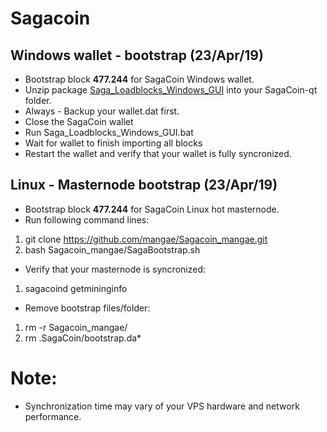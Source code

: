# Sagacoin
## Windows wallet - bootstrap (23/Apr/19)
- Bootstrap block **477.244** for SagaCoin Windows wallet.
- Unzip package [Saga_Loadblocks_Windows_GUI](https://drive.google.com/file/d/1LTf3djxxM0sWJLlpGEPUmYJpAH0yW1Oy/view?usp=sharing) into your SagaCoin-qt folder.
- Always - Backup your wallet.dat first.
- Close the SagaCoin wallet
- Run Saga_Loadblocks_Windows_GUI.bat
- Wait for wallet to finish importing all blocks
- Restart the wallet and verify that your wallet is fully syncronized.

## Linux - Masternode bootstrap (23/Apr/19)
- Bootstrap block **477.244** for SagaCoin Linux hot masternode.
- Run following command lines:
1. git clone https://github.com/mangae/Sagacoin_mangae.git
2. bash Sagacoin_mangae/SagaBootstrap.sh
- Verify that your masternode is syncronized:
1. sagacoind getmininginfo
- Remove bootstrap files/folder:
1. rm -r Sagacoin_mangae/
2. rm .SagaCoin/bootstrap.da*

# Note:
- Synchronization time may vary of your VPS hardware and network performance.
